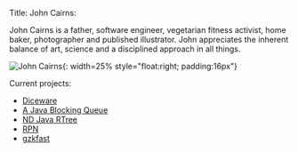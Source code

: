 Title: John Cairns:

John Cairns is a father, software engineer, vegetarian fitness activist, home baker, photographer and published illustrator.  John appreciates the inherent balance of art, science and a disciplined approach in all things.

![John Cairns]({static}/images/JCMarch2020bw.jpeg){: width=25% style="float:right; padding:16px"}

Current projects:

* [Diceware](https://github.com/jac18281828/diceware)
* [A Java Blocking Queue](https://github.com/conversant/disruptor)
* [ND Java RTree](https://github.com/conversant/rtree)
* [RPN](https://github.com/jac18281828/rpn)
* [gzkfast](https://github.com/jac18281828/gzkfast)

